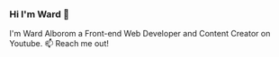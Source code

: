 ### Hi I'm Ward 👋
I'm Ward Alborom a Front-end Web Developer and Content Creator on Youtube.
📫 Reach me out! 
<a href="https://camo.githubusercontent.com/12793f45bc4b41ac63e0c49d242786e2d9607e448479424126587a7dd9a8f22e/68747470733a2f2f696d672e736869656c64732e696f2f62616467652f2d404970656e797769732d3163613066313f7374796c653d666c6174266c6162656c436f6c6f723d316361306631266c6f676f3d74776974746572266c6f676f436f6c6f723d7768697465266c696e6b3d68747470733a2f2f747769747465722e636f6d2f4970656e79776973">

<!--
**ileaderx/ileaderx** is a ✨ _special_ ✨ repository because its `README.md` (this file) appears on your GitHub profile.

Here are some ideas to get you started:

- 🔭 I’m currently working on ...
- 🌱 I’m currently learning ...
- 👯 I’m looking to collaborate on ...
- 🤔 I’m looking for help with ...
- 💬 Ask me about ...

- 😄 Pronouns: ...
- ⚡ Fun fact: ...
-->
